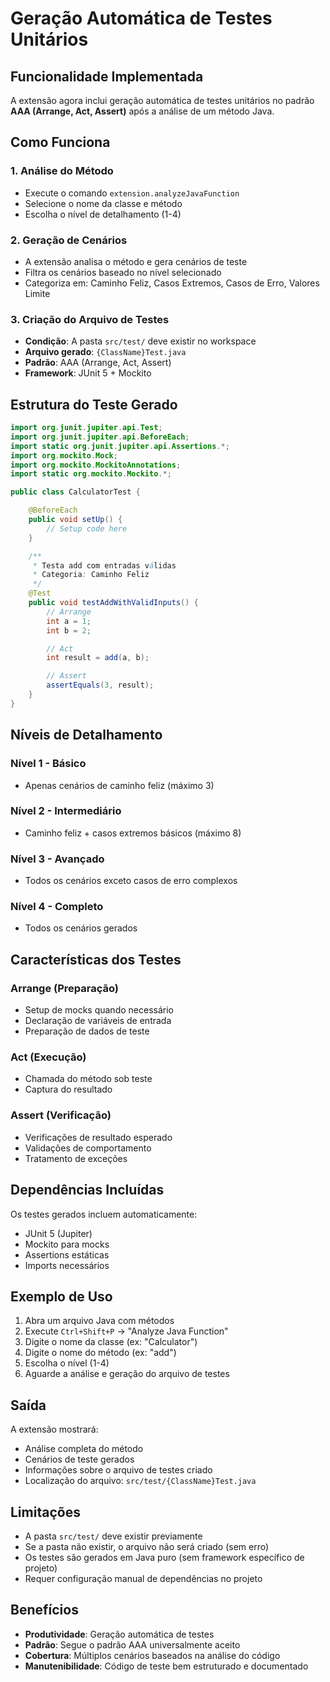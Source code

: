 # Geração Automática de Testes Unitários

## Funcionalidade Implementada

A extensão agora inclui geração automática de testes unitários no padrão **AAA (Arrange, Act, Assert)** após a análise de um método Java.

## Como Funciona

### 1. Análise do Método
- Execute o comando `extension.analyzeJavaFunction`
- Selecione o nome da classe e método
- Escolha o nível de detalhamento (1-4)

### 2. Geração de Cenários
- A extensão analisa o método e gera cenários de teste
- Filtra os cenários baseado no nível selecionado
- Categoriza em: Caminho Feliz, Casos Extremos, Casos de Erro, Valores Limite

### 3. Criação do Arquivo de Testes
- **Condição**: A pasta `src/test/` deve existir no workspace
- **Arquivo gerado**: `{ClassName}Test.java`
- **Padrão**: AAA (Arrange, Act, Assert)
- **Framework**: JUnit 5 + Mockito

## Estrutura do Teste Gerado

```java
import org.junit.jupiter.api.Test;
import org.junit.jupiter.api.BeforeEach;
import static org.junit.jupiter.api.Assertions.*;
import org.mockito.Mock;
import org.mockito.MockitoAnnotations;
import static org.mockito.Mockito.*;

public class CalculatorTest {

    @BeforeEach
    public void setUp() {
        // Setup code here
    }

    /**
     * Testa add com entradas válidas
     * Categoria: Caminho Feliz
     */
    @Test
    public void testAddWithValidInputs() {
        // Arrange
        int a = 1;
        int b = 2;

        // Act
        int result = add(a, b);

        // Assert
        assertEquals(3, result);
    }
}
```

## Níveis de Detalhamento

### Nível 1 - Básico
- Apenas cenários de caminho feliz (máximo 3)

### Nível 2 - Intermediário
- Caminho feliz + casos extremos básicos (máximo 8)

### Nível 3 - Avançado
- Todos os cenários exceto casos de erro complexos

### Nível 4 - Completo
- Todos os cenários gerados

## Características dos Testes

### Arrange (Preparação)
- Setup de mocks quando necessário
- Declaração de variáveis de entrada
- Preparação de dados de teste

### Act (Execução)
- Chamada do método sob teste
- Captura do resultado

### Assert (Verificação)
- Verificações de resultado esperado
- Validações de comportamento
- Tratamento de exceções

## Dependências Incluídas

Os testes gerados incluem automaticamente:
- JUnit 5 (Jupiter)
- Mockito para mocks
- Assertions estáticas
- Imports necessários

## Exemplo de Uso

1. Abra um arquivo Java com métodos
2. Execute `Ctrl+Shift+P` → "Analyze Java Function"
3. Digite o nome da classe (ex: "Calculator")
4. Digite o nome do método (ex: "add")
5. Escolha o nível (1-4)
6. Aguarde a análise e geração do arquivo de testes

## Saída

A extensão mostrará:
- Análise completa do método
- Cenários de teste gerados
- Informações sobre o arquivo de testes criado
- Localização do arquivo: `src/test/{ClassName}Test.java`

## Limitações

- A pasta `src/test/` deve existir previamente
- Se a pasta não existir, o arquivo não será criado (sem erro)
- Os testes são gerados em Java puro (sem framework específico de projeto)
- Requer configuração manual de dependências no projeto

## Benefícios

- **Produtividade**: Geração automática de testes
- **Padrão**: Segue o padrão AAA universalmente aceito
- **Cobertura**: Múltiplos cenários baseados na análise do código
- **Manutenibilidade**: Código de teste bem estruturado e documentado 